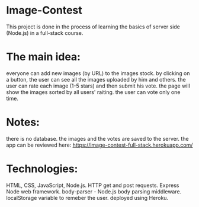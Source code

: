 # Image-Contest
This project is done in the process of learning the basics of server side (Node.js) in a full-stack course.

# The main idea:
  everyone can add new images (by URL) to the images stock. by clicking on a button, the user can see all the images uploaded by him and others.
  the user can rate each image (1-5 stars) and then submit his vote. the page will show the images sorted by all users' raiting. 
  the user can vote only one time.

# Notes:
  there is no database. the images and the votes are saved to the server.
  the app can be reviewed here: https://image-contest-full-stack.herokuapp.com/

# Technologies:
  HTML, CSS, JavaScript, Node.js.
  HTTP get and post requests. 
  Express Node web framework.
  body-parser - Node.js body parsing middleware.
  localStorage variable to remeber the user.
  deployed using Heroku.

